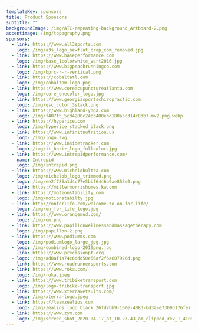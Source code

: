 ```yaml
---
templateKey: sponsors
title: Product Sponsors
subtitle: ""
backgroundImage: /img/ATC-repeating-background_Artboard-2.png
accentimage: /img/topography.png
sponsors:
  - link: https://www.all3sports.com
    logo: /img/a3s_logo_newflat_crop_com_removed.jpg
  - link: https://www.baseperformance.com
    logo: /img/base_1colorwhite_vert2016.jpg
  - link: https://www.bigpeachrunningco.com
    logo: /img/bprc-r-r-vertical.png
  - link: https://cobaltatl.com
    logo: /img/cobaltpm-logo.png
  - link: https://www.coreacupunctureatlanta.com
    logo: /img/core_onecolor_logo.jpg
  - link: https://www.georgiasportschiropractic.com
    logo: /img/gsc_color_3stack.png
  - link: https://www.highland-yoga.com
    logo: /img/f407f5_5cd4200c24c3400ebd180a5c314c8db7~mv2.png.webp
  - link: https://hyperice.com
    logo: /img/hyperice_stacked_black.png
  - link: https://www.infinitnutrition.us
    logo: /img/logo.svg
  - link: https://www.insidetracker.com
    logo: /img/it_horiz_logo_fullcolor.jpg
  - link: https://www.intrepidperformance.com/
    name: Intrepid
    logo: /img/intrepid.png
  - link: https://www.michelobultra.com
    logo: /img/michelob_logo_trimmed.png
  - logo: /img/ee2f785a1d4c77e5bbf6446b9ae855d0.png
    link: https://millermorrishomes.kw.com
  - link: https://motionstability.com
    logo: /img/motionstabilty.jpg
  - link: http://onforlife.com/welcome-to-on-for-life/
    logo: /img/on_for_life_logo.jpg
  - link: https://www.orangemud.com/
    logo: /img/om.png
  - link: https://www.papillonwellnessandmassagetherapy.com
    logo: /img/papillon-2.png
  - link: https://www.podiumms.com
    logo: /img/podiumlogo_large_jpg.jpg
  - logo: /img/combined-logo-2019png.jpg
    link: https://www.precisionpt.org
  - logo: /img/ad8af1a74c6ddd50e56af2f6a607926d.png
    link: https://www.roadrunnersports.com
  - link: https://www.roka.com/
    logo: /img/roka.jpeg
  - link: https://www.tribiketransport.com
    logo: /img/logo-tribike-transport.jpg
  - link: https://www.xterrawetsuits.com/
    logo: /img/xterra-logo.jpeg
  - link: https://teamzealios.com
    logo: /img/zealios_logo_black_26fd7bb9-160e-4083-bd3a-e7309d176fe7_100x.jpg
  - link: https://www.zym.com
    logo: /img/screen_shot_2020-04-17_at_10.23.43_am_clipped_rev_1_410x.png.webp
---
```

